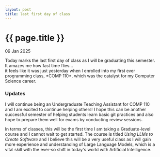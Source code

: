 ```yaml
---
layout: post
title: last first day of class
---
```


{{ page.title }}
================

<p class="meta">09 Jan 2025</p>
Today marks the last first day of class as I will be graduating this semester. It amazes me how fast time flies...<br>
it feels like it was just yesterday when I enrolled into my first ever programming class, *COMP 110*, which was the catalyst
for my Computer Science career. 

<h3>Updates</h3>
I will continue being an Undergraduate Teaching Assistant for COMP 110 and I am excited to continue helping others! I hope this
can be another successful semester of helping students learn basic git practices and also hope to prepare them well for exams by conducting review sessions.

In terms of classes, this will be the first time I am taking a Graduate-level course and I cannot wait to get started. The course is
titled *Using LLMs to Create Software* and I believe this will be a very useful class as I will gain more experience and understanding of Large Language Models, which is a vital skill with the ever-so shift in today's world with Artificial Intelligence.
